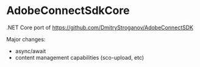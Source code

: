 # AdobeConnectSdkCore
.NET Core port of https://github.com/DmitryStroganov/AdobeConnectSDK

Major changes:
- async/await
- content management capabilities (sco-upload, etc)
